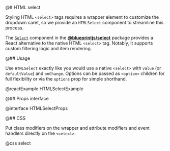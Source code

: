 @# HTML select

Styling HTML `<select>` tags requires a wrapper element to customize the
dropdown caret, so we provide an `HTMLSelect` component to streamline this
process.

<div class="@ns-callout @ns-intent-success @ns-icon-info-sign">

The [`Select`](#select/multi-select) component in the [**@blueprintjs/select**](#select)
package provides a React alternative to the native HTML `<select>` tag. Notably, it
supports custom filtering logic and item rendering.

</div>

@## Usage

Use `HTMLSelect` exactly like you would use a native `<select>` with `value` (or
`defaultValue`) and `onChange`. Options can be passed as `<option>` children for
full flexibility or via the `options` prop for simple shorthand.

@reactExample HTMLSelectExample

@## Props interface

@interface HTMLSelectProps

@## CSS

Put class modifiers on the wrapper and attribute modifiers and event handlers
directly on the `<select>`.

@css select
